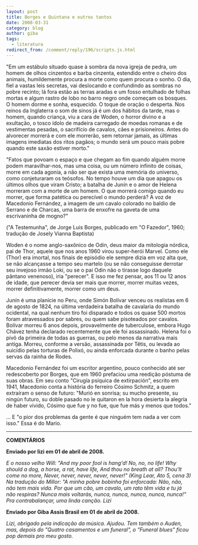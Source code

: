 ```yaml
---
layout: post
title: Borges e Quintana e outros tantos
date: 2008-03-31
category: blog
author: giba
tags:
  - literatura
redirect_from: /comment/reply/196/scripts.js.html
---
```

"Em um estábulo situado quase à sombra da nova igreja de pedra, um homem de olhos cinzentos e barba cinzenta, estendido entre o cheiro dos animais, humildemente procura a morte como quem procura o sonho. O dia, fiel a vastas leis secretas, vai deslocando e confundindo as sombras no pobre recinto; lá fora estão as terras aradas e um fosso entulhado de folhas mortas e algum rastro de lobo no barro negro onde começam os bosques. O homem dorme e sonha, esquecido. O toque de oração o desperta. Nos reinos da Inglaterra o som de sinos já é um dos hábitos da tarde, mas o homem, quando criança, viu a cara de Woden, o horror divino e a exultação, o tosco ídolo de madeira carregado de moedas romanas e de vestimentas pesadas, o sacrifício de cavalos, cães e prisioneiros. Antes do alvorecer morrerá e com ele morrerão, sem retornar jamais, as últimas imagens imediatas dos ritos pagãos; o mundo será um pouco mais pobre quando este saxão estiver morto."

"Fatos que povoam o espaço e que chegam ao fim quando alguém morre podem maravilhar-nos, mas uma coisa, ou um número infinito de coisas, morre em cada agonia, a não ser que exista uma memória do universo, como conjeturaram os teósofos. No tempo houve um dia que apagou os últimos olhos que viram Cristo; a batalha de Junín e o amor de Helena morreram com a morte de um homem. O que morrerá comigo quando eu morrer, que forma patética ou perecível o mundo perderá? A voz de Macedonio Fernández, a imagem de um cavalo colorado no baldio de Serrano e de Charcas, uma barra de enxofre na gaveta de uma escrivaninha de mogno?"

("A Testemunha", de Jorge Luis Borges, publicado em "O Fazedor", 1960; tradução de Josely Vianna Baptista)

Woden é o nome anglo-saxônico de Odin, deus maior da mitologia nórdica, pai de Thor, aquele que nos anos 1960 virou super-herói Marvel. Como ele (Thor) era imortal, nos finais de episódio ele sempre dizia em voz alta que, se não alcançasse a tempo seu martelo (ou se não conseguisse derrotar seu invejoso irmão Loki, ou se o pai Odin não o tirasse logo daquele pântano venenoso), iria "perecer". E isso me fez pensar, aos 11 ou 12 anos de idade, que perecer devia ser mais que morrer, morrer muitas vezes, morrer definitivamente, morrer como um deus.

Junín é uma planície no Peru, onde Simón Bolívar venceu os realistas em 6 de agosto de 1824, na última verdadeira batalha de cavalaria do mundo ocidental, na qual nenhum tiro foi disparado e todos os quase 500 mortos foram atravessados por sabres, ou quem sabe pisoteados por cavalos. Bolívar morreu 6 anos depois, provavelmente de tuberculose, embora Hugo Chávez tenha declarado recentemente que ele foi assassinado. Helena foi o pivô da primeira de todas as guerras, ou pelo menos da narrativa mais antiga. Morreu, conforme a versão, assassinada por Têtis, ou levada ao suicídio pelas torturas de Polixó, ou ainda enforcada durante o banho pelas servas da rainha de Rodes.

Macedonio Fernández foi um escritor argentino, pouco conhecido até ser redescoberto por Borges, que em 1960 prefaciou uma reedição póstuma de suas obras. Em seu conto "Cirugía psíquica de extirpación", escrito em 1941, Macedonio conta a história do ferreiro Cósimo Schmitz, a quem extraíram o senso de futuro: "Murió en sonrisa; su mucho presente, su ningún futuro, su doble pasado no le quitaron en la hora desierta la alegría de haber vivido, Cósimo que fue y no fue, que fue más y menos que todos."

... E "o pior dos problemas da gente é que ninguém tem nada a ver com isso." Essa é do Mario.

- - -

**COMENTÁRIOS**

**Enviado por lizi em 01 de abril de 2008.**

*E o nosso velho Will: "And my poor fool is hang'd! No, no, no life! Why should a dog, a horse, a rat, have life, And thou no breath at all? Thou'lt come no more, Never, never, never, never, never!" (King Lear, Ato 5, cena 3) Na tradução do Millor: "A minha pobre bobinha foi enforcada: Não, não, não tem mais vida. Por que um cão, um cavalo, um rato têm vida e tu já não respiras? Nunca mais voltarás, nunca, nunca, nunca, nunca, nunca!" Pra contrabalançar, uma linda canção. Lizi*

**Enviado por Giba Assis Brasil em 01 de abril de 2008.**

*Lizi, obrigado pela indicação da música. Ajudou. Tem também o Auden, mas, depois do "Quatro casamentos e um funeral", o "Funeral blues" ficou pop demais pro meu gosto.*